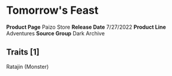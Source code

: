 ﻿---
id: '136'
name: Tomorrow's Feast
rarity: Common
rus_type_level: null
source: null
trait: null
type: Source

---
# Tomorrow's Feast

**Product Page** Paizo Store
**Release Date** 7/27/2022
**Product Line** Adventures
**Source Group** Dark Archive

## Traits [1]

Ratajin (Monster)